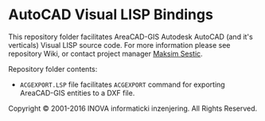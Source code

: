 ﻿# AutoCAD Visual LISP Bindings

This repository folder facilitates AreaCAD-GIS Autodesk AutoCAD (and it's verticals) Visual LISP source code. For more information please see repository Wiki, or contact project manager [Maksim Sestic](https://github.com/SesticM).

Repository folder contents:

* `ACGEXPORT.LSP` file facilitates `ACGEXPORT` command for exporting AreaCAD-GIS entities to a DXF file.

Copyright © 2001-2016 INOVA informaticki inzenjering. All Rights Reserved. 

